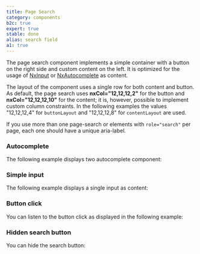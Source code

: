 ```yaml
---
title: Page Search
category: components
b2c: true
expert: true
stable: done
alias: search field
a1: true
---
```


The page search component implements a simple container with a button on the right side and custom content on the left. It is optimized for the usage of [NxInput](./documentation/input/overview) or [NxAutocomplete](./documentation/autocomplete/overview) as content.

The layout of the component uses a single row for both content and button. As default, the page search uses **nxCol="12,12,12,2"** for the button and **nxCol="12,12,12,10"** for the content; it is, however, possible to implement custom column constraints. In the following examples the values "12,12,12,4" for `buttonLayout` and "12,12,12,8" for `contentLayout` are used.

If you use more than one page-search or elements with `role="search"` per page, each one should have a unique aria-label.

### Autocomplete

The following example displays two autocomplete component:

<!-- example(page-search-autocomplete) -->

### Simple input

The following example displays a single input as content:

<!-- example(page-search-input) -->

### Button click

You can listen to the button click as displayed in the following example:

<!-- example(page-search-click) -->

### Hidden search button

You can hide the search button:

<!-- example(page-search-hidden) -->
